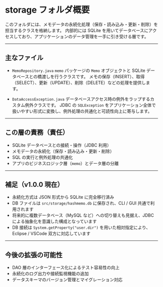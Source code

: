 # storage フォルダ概要

このフォルダには、メモデータの永続化処理（保存・読み込み・更新・削除）を担当するクラスを格納します。
内部的には SQLite を用いてデータベースにアクセスしており、アプリケーションのデータ管理を一手に引き受ける層です。

---

## 主なファイル

- `MemoRepository.java`
  `memo` パッケージの `Memo` オブジェクトと SQLite データベースとの橋渡しを行うクラスです。
  メモの保存（INSERT）、取得（SELECT）、更新（UPDATE）、削除（DELETE）などの処理を提供します。

- `DataAccessException.java`
  データベースアクセス時の例外をラップするカスタム例外クラスです。
  JDBC の `SQLException` をアプリケーション全体で扱いやすい形式に変換し、例外処理の共通化と可読性向上に寄与します。

---

## この層の責務（責任）

- SQLite データベースとの接続・操作（JDBC 利用）
- メモデータの永続化（保存・読み込み・更新・削除）
- SQL の実行と例外処理の共通化
- アプリのビジネスロジック層（`memo`）とデータ層の分離

---

## 補足（v1.0.0 現在）

- 永続化方式は JSON 形式から SQLite に完全移行済み
- DB ファイルは `src/storage/hashmemo.db` に保存され、CLI / GUI 共通で利用されます
- 将来的に複数データベース（MySQL など）への切り替えも見据え、JDBC による抽象化を意識した構成となっています
- DB 接続は `System.getProperty("user.dir")` を用いた相対指定により、Eclipse / VSCode 双方に対応しています

---

## 今後の拡張の可能性

- DAO 層のインターフェース化によるテスト容易性の向上
- 永続化のログ出力や接続監視機能の追加
- データスキーマのバージョン管理とマイグレーション対応
